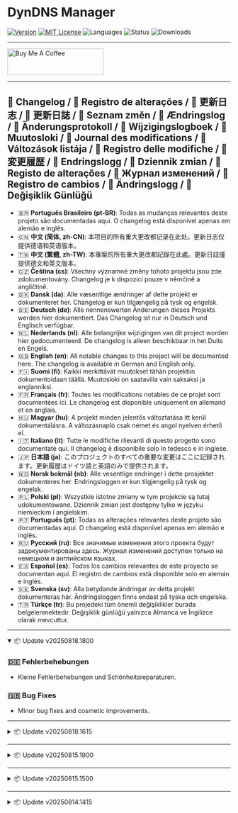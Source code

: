 # DynDNS Manager

[![Version](https://img.shields.io/github/v/release/Q14siX/home-assistant-dyndns-manager)](https://github.com/Q14siX/home-assistant-dyndns-manager/releases)
[![MIT License](https://img.shields.io/badge/License-MIT-green.svg)](LICENSE)
![Languages](https://img.shields.io/badge/languages-20-blue.svg)
![Status](https://img.shields.io/badge/status-stable-brightgreen.svg)
![Downloads](https://img.shields.io/github/downloads/Q14siX/home-assistant-dyndns-manager/total)

---

<a href="https://www.buymeacoffee.com/Q14siX" target="_blank"><img src="https://cdn.buymeacoffee.com/buttons/v2/default-yellow.png" alt="Buy Me A Coffee" style="height: 60px !important;width: 217px !important;" ></a>

---

## 📑 Changelog / 📑 Registro de alterações / 📑 更新日志 / 📑 更新日誌 / 📑 Seznam změn / 📑 Ændringslog / 📑 Änderungsprotokoll / 📑 Wijzigingslogboek / 📑 Muutosloki / 📑 Journal des modifications / 📑 Változások listája / 📑 Registro delle modifiche / 📑 変更履歴 / 📑 Endringslogg / 📑 Dziennik zmian / 📑 Registo de alterações / 📑 Журнал изменений / 📑 Registro de cambios / 📑 Ändringslogg / 📑 Değişiklik Günlüğü

- 🇧🇷 **Português Brasileiro (pt-BR)**: Todas as mudanças relevantes deste projeto são documentadas aqui. O changelog está disponível apenas em alemão e inglês.  
- 🇨🇳 **中文 (简体, zh-CN)**: 本项目的所有重大更改都记录在此处。更新日志仅提供德语和英语版本。  
- 🇹🇼 **中文 (繁體, zh-TW)**: 本專案的所有重大更改都記錄在此處。更新日誌僅提供德文和英文版本。  
- 🇨🇿 **Čeština (cs)**: Všechny významné změny tohoto projektu jsou zde zdokumentovány. Changelog je k dispozici pouze v němčině a angličtině.  
- 🇩🇰 **Dansk (da)**: Alle væsentlige ændringer af dette projekt er dokumenteret her. Changelog er kun tilgængelig på tysk og engelsk.  
- 🇩🇪 **Deutsch (de)**: Alle nennenswerten Änderungen dieses Projekts werden hier dokumentiert. Das Changelog ist nur in Deutsch und Englisch verfügbar.  
- 🇳🇱 **Nederlands (nl)**: Alle belangrijke wijzigingen van dit project worden hier gedocumenteerd. De changelog is alleen beschikbaar in het Duits en Engels.  
- 🇬🇧 **English (en)**: All notable changes to this project will be documented here. The changelog is available in German and English only.  
- 🇫🇮 **Suomi (fi)**: Kaikki merkittävät muutokset tähän projektiin dokumentoidaan täällä. Muutosloki on saatavilla vain saksaksi ja englanniksi.  
- 🇫🇷 **Français (fr)**: Toutes les modifications notables de ce projet sont documentées ici. Le changelog est disponible uniquement en allemand et en anglais.  
- 🇭🇺 **Magyar (hu)**: A projekt minden jelentős változtatása itt kerül dokumentálásra. A változásnapló csak német és angol nyelven érhető el.  
- 🇮🇹 **Italiano (it)**: Tutte le modifiche rilevanti di questo progetto sono documentate qui. Il changelog è disponibile solo in tedesco e in inglese.  
- 🇯🇵 **日本語 (ja)**: このプロジェクトのすべての重要な変更はここに記録されます。更新履歴はドイツ語と英語のみで提供されます。  
- 🇳🇴 **Norsk bokmål (nb)**: Alle vesentlige endringer i dette prosjektet dokumenteres her. Endringsloggen er kun tilgjengelig på tysk og engelsk.  
- 🇵🇱 **Polski (pl)**: Wszystkie istotne zmiany w tym projekcie są tutaj udokumentowane. Dziennik zmian jest dostępny tylko w języku niemieckim i angielskim.  
- 🇵🇹 **Português (pt)**: Todas as alterações relevantes deste projeto são documentadas aqui. O changelog está disponível apenas em alemão e inglês.  
- 🇷🇺 **Русский (ru)**: Все значимые изменения этого проекта будут задокументированы здесь. Журнал изменений доступен только на немецком и английском языках.  
- 🇪🇸 **Español (es)**: Todos los cambios relevantes de este proyecto se documentan aquí. El registro de cambios está disponible solo en alemán e inglés.  
- 🇸🇪 **Svenska (sv)**: Alla betydande ändringar av detta projekt dokumenteras här. Ändringsloggen finns endast på tyska och engelska.  
- 🇹🇷 **Türkçe (tr)**: Bu projedeki tüm önemli değişiklikler burada belgelenmektedir. Değişiklik günlüğü yalnızca Almanca ve İngilizce olarak mevcuttur.  

---
<details open>
  <summary>📦 Update v20250818.1800</summary>

### 🇩🇪 Fehlerbehebungen
- Kleine Fehlerbehebungen und Schönheitsreparaturen.

### 🇬🇧 Bug Fixes
- Minor bug fixes and cosmetic improvements.

</details>

---

<details>
  <summary>📦 Update v20250818.1615</summary>

### 🇩🇪 Fehlerbehebungen
- Behebung eines Problems, bei dem die Fritz!Box nach einer erfolgreichen DynDNS-Aktualisierung den Fehler meldete:  
  *„DynDNS-Fehler: Die DynDNS-Aktualisierung war erfolgreich, anschließend trat jedoch ein Fehler bei der DNS-Auflösung auf.“*

### 🇬🇧 Bug Fixes
- Fixed an issue where Fritz!Box reported an error after a successful DynDNS update:  
  *“DynDNS error: The DynDNS update was successful, but then an error occurred during DNS resolution.”*

</details>

---

<details>
  <summary>📦 Update v20250815.1900</summary>

### 🇩🇪 Übersetzungen
- **Neu hinzugefügt (18 Sprachen):**
  - Brasilianisches Portugiesisch (pt-BR)
  - Chinesisch (Traditionell, zh-TW)
  - Chinesisch (Vereinfacht, zh-CN)
  - Dänisch (da)
  - Finnisch (fi)
  - Französisch (fr)
  - Italienisch (it)
  - Japanisch (ja)
  - Niederländisch (nl)
  - Norwegisch (Bokmål, nb)
  - Polnisch (pl)
  - Portugiesisch (pt)
  - Russisch (ru)
  - Schwedisch (sv)
  - Spanisch (es)
  - Tschechisch (cs)
  - Türkisch (tr)
  - Ungarisch (hu)
- **Aktualisiert:**
  - Deutsch (de)
  - Englisch (en)

### 🇬🇧 Translations
- **Newly added (18 languages):**
  - Brazilian Portuguese (pt-BR)
  - Chinese (Traditional, zh-TW)
  - Chinese (Simplified, zh-CN)
  - Danish (da)
  - Finnish (fi)
  - French (fr)
  - Italian (it)
  - Japanese (ja)
  - Dutch (nl)
  - Norwegian (Bokmål, nb)
  - Polish (pl)
  - Portuguese (pt)
  - Russian (ru)
  - Swedish (sv)
  - Spanish (es)
  - Czech (cs)
  - Turkish (tr)
  - Hungarian (hu)
- **Updated:**
  - German (de)
  - English (en)

</details>

---

<details>
  <summary>📦 Update v20250815.1500</summary>

### 🇩🇪 Die wichtigsten Änderungen
- **Neuer Home Assistant Service**: `dyndns_manager.call_update`  
  - Kann direkt in **Automationen/Skripten** verwendet werden.  
  - **Parameter** (alle optional): `ha_host`, `ha_port`, `web_username`, `web_password`, `ipv4`, `ipv6`, `timeout`.  
  - **Defaults automatisch**: Host/Port werden aus der aktuellen HA-URL übernommen; externe **IPv4/IPv6** werden automatisch ermittelt, wenn nicht angegeben.  
  - Wenn **genau eine** Konfiguration existiert, werden `web_username`/`web_password` automatisch übernommen.
- **Service-UI**  
  - Fehlerbehebung bei der Formularanzeige (Felder werden korrekt angezeigt).
- **Übersetzungen**  
  - Verfügbar in **2 Sprachen**: Deutsch (de) und Englisch (en).

### 🇬🇧 Key Changes
- **New Home Assistant Service**: `dyndns_manager.call_update`  
  - Can be used directly in **automations/scripts**.  
  - **Parameters** (all optional): `ha_host`, `ha_port`, `web_username`, `web_password`, `ipv4`, `ipv6`, `timeout`.  
  - **Automatic defaults**: Host/port are derived from the current HA URL; external **IPv4/IPv6** are detected automatically if not provided.  
  - If **exactly one** configuration entry exists, `web_username`/`web_password` are applied automatically.
- **Service UI**  
  - Fixed form display (fields are shown correctly).
- **Translations**  
  - Available in **2 languages**: German (de) and English (en).

</details>

---

<details>
  <summary>📦 Update v20250814.1415</summary>

### 🇩🇪 Die wichtigsten Änderungen
- **Unbegrenzte Integrationen**: Es können nun beliebig viele Integrationen hinzugefügt werden.  
- **Wichtig für All-Inkl.com**:  
  - Dieser Anbieter verwendet für jede Domain eigene Zugangsdaten.  
  - Wenn mehrere Domains dort aktualisiert werden sollen, muss dieser Anbieter mehrfach als Integration hinzugefügt werden.  
  - Die Zugangsdaten für den Webzugriff (Seite 4 bei Ersteinrichtung; Seite 3 bei Konfiguration) sollten identisch sein. Dadurch können durch einen einzigen URL-Aufruf (z. B. von einer FRITZ!Box oder Synology DiskStation) alle Integrationen mit diesen Zugangsdaten aktualisiert werden.  
- **Andere Anbieter**: Hier können beliebig viele Domains innerhalb einer Integration hinzugefügt werden.  
- **Alphabetische Sortierung**: Bei einer erneuten Konfiguration werden die Domains alphabetisch angezeigt, um das Auffinden bei vielen Einträgen zu erleichtern.  

### 🇬🇧 Key Changes
- **Unlimited Integrations**: You can now add as many integrations as you like.  
- **Important for All-Inkl.com**:  
  - This provider uses separate credentials for each domain.  
  - If you want to update multiple domains, you must add this provider multiple times as separate integrations.  
  - The web access credentials (page 4 during initial setup; page 3 during configuration) should be the same. This allows a single URL call (e.g., from a FRITZ!Box or Synology DiskStation) to update all integrations with those credentials.  
- **Other Providers**: You can add any number of domains within a single integration.  
- **Alphabetical Sorting**: When reconfiguring, domains are displayed in alphabetical order to make it easier to find the desired entry when many are added.

</details>
